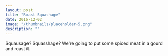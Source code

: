 ```yaml
---
layout: post
title: "Roast Squashage"
date: 2016-12-02
image: "/thumbnails/placeholder-5.png"
description: ""
---
```


Squausage? Squasshage? We're going to put some spiced meat in a gourd and roast it.
